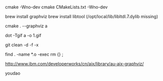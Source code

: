 cmake -Wno-dev
cmake CMakeLists.txt -Wno-dev

brew install graphviz
brew install libtool (/opt/local/lib/libltdl.7.dylib missing)

cmake . --graphviz a

dot -Tgif a -o 1.gif

git clean -d -f -x

find . -name *.o -exec rm {} \;

http://www.ibm.com/developerworks/cn/aix/library/au-aix-graphviz/

youdao